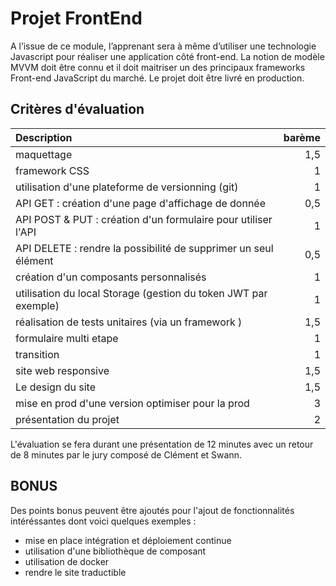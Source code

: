 # Projet FrontEnd

A l’issue de ce module, l’apprenant sera à même d’utiliser une technologie Javascript pour réaliser une application côté front-end. La notion de modèle MVVM doit être connu et il doit maitriser un des principaux frameworks Front-end JavaScript du marché. Le projet doit être livré en production.

## Critères d'évaluation

| Description | barème |
|:---|----:|
| maquettage | 1,5 |
| framework CSS                                                | 1 |
| utilisation d'une plateforme de versionning (git)            | 1|
| API GET : création d'une page d'affichage de donnée           |0,5|
|   API  POST & PUT : création d'un formulaire pour utiliser l'API       |1|
|   API DELETE : rendre la possibilité de supprimer un seul élément|0,5|
| création d'un composants personnalisés                      | 1|
| utilisation du local Storage (gestion du token JWT par exemple)                                | 1|
| réalisation de tests unitaires (via un framework )           | 1,5|
| formulaire multi etape                                       | 1|
| transition                                                   | 1|
| site web responsive                                          | 1,5|
| Le design du site                                            | 1,5|
| mise en prod d'une version optimiser pour la prod            | 3|
| présentation du projet                                       | 2|

L'évaluation se fera durant une présentation de 12 minutes avec un retour de 8 minutes par le jury composé de Clément et Swann.

## BONUS

Des points bonus peuvent être ajoutés pour l'ajout de fonctionnalités intéréssantes dont voici quelques exemples :

* mise en place intégration et déploiement continue
* utilisation d'une bibliothèque de composant  
* utilisation de docker
* rendre le site traductible